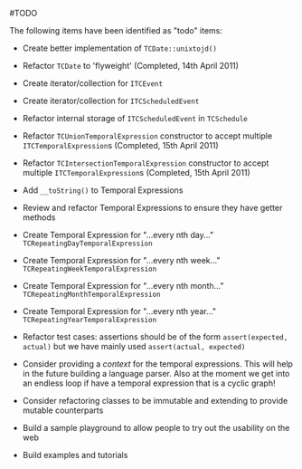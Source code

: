 #TODO

The following items have been identified as "todo" items:

- Create better implementation of `TCDate::unixtojd()`

- Refactor `TCDate` to 'flyweight' (Completed, 14th April 2011)

- Create iterator/collection for `ITCEvent`

- Create iterator/collection for `ITCScheduledEvent`

- Refactor internal storage of `ITCScheduledEvent` in `TCSchedule`

- Refactor `TCUnionTemporalExpression` constructor to accept multiple
  `ITCTemporalExpression`s (Completed, 15th April 2011)

- Refactor `TCIntersectionTemporalExpression` constructor to accept multiple
  `ITCTemporalExpression`s (Completed, 15th April 2011)

- Add `__toString()` to Temporal Expressions

- Review and refactor Temporal Expressions to ensure they have getter methods

- Create Temporal Expression for "...every nth day..." `TCRepeatingDayTemporalExpression`

- Create Temporal Expression for "...every nth week..." `TCRepeatingWeekTemporalExpression`

- Create Temporal Expression for "...every nth month..." `TCRepeatingMonthTemporalExpression`

- Create Temporal Expression for "...every nth year..." `TCRepeatingYearTemporalExpression`

- Refactor test cases: assertions should be of the form `assert(expected, actual)`
  but we have mainly used `assert(actual, expected)`


- Consider providing a _context_ for the temporal expressions. This will help
  in the future building a language parser. Also at the moment we get into an
  endless loop if have a temporal expression that is a cyclic graph!

- Consider refactoring classes to be immutable and extending to provide mutable
  counterparts

- Build a sample playground to allow people to try out the usability on the web

- Build examples and tutorials